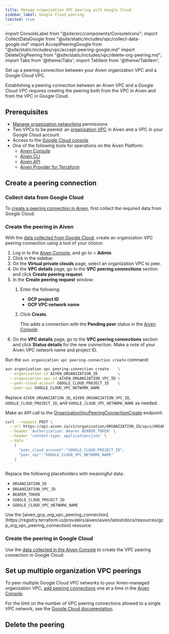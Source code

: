 ```yaml
---
title: Manage organization VPC peering with Google Cloud
sidebar_label: Google Cloud peering
limited: true
---
```


import ConsoleLabel from "@site/src/components/ConsoleIcons";
import CollectDataGoogle from "@site/static/includes/vpc/collect-data-google.md"
import AcceptPeeringGoogle from "@site/static/includes/vpc/accept-peering-google.md"
import DeleteOrgPeering from "@site/static/includes/vpc/delete-org-peering.md";
import Tabs from '@theme/Tabs';
import TabItem from '@theme/TabItem';

Set up a peering connection between your Aiven organization VPC and a Google Cloud VPC.

Establishing a peering connection between an Aiven VPC and a Google Cloud VPC requires
creating the peering both from the VPC in Aiven and from the VPC in Google Cloud.

## Prerequisites

- [Manage organization networking](/docs/platform/concepts/permissions#organization-permissions)
  permissions
- Two VPCs to be peered: an
  [organization VPC](/docs/platform/howto/manage-organization-vpc#create-an-organization-vpc)
  in Aiven and a VPC in your Google Cloud account
- Access to the [Google Cloud console](https://console.cloud.google.com/)
- One of the following tools for operations on the Aiven Platform:
  - [Aiven Console](https://console.aiven.io/)
  - [Aiven CLI](/docs/tools/cli)
  - [Aiven API](/docs/tools/api)
  - [Aiven Provider for Terraform](/docs/tools/terraform)

## Create a peering connection

### Collect data from Google Cloud

To
[create a peering connection in Aiven](/docs/platform/howto/manage-org-vpc-peering-google#create-the-peering-in-aiven),
first collect the required data from Google Cloud:

<CollectDataGoogle/>

### Create the peering in Aiven

With the
[data collected from Google Cloud](/docs/platform/howto/manage-org-vpc-peering-google#collect-data-from-google-cloud),
create an organization VPC peering connection using a tool of your choice:

<Tabs groupId="group1">
<TabItem value="console" label="Aiven Console" default>

1. Log in to the [Aiven Console](https://console.aiven.io/), and go to
   <ConsoleLabel name="userinformation"/> > **Admin**.
1. Click <ConsoleLabel name="vpcs"/> in the sidebar.
1. On the **Virtual private clouds** page, select an organization VPC to peer.
1. On the **VPC details** page, go to the **VPC peering connections** section and
   click **Create peering request**.
1. In the **Create peering request** window:
   1. Enter the following:
      - **GCP project ID**
      - **GCP VPC network name**
   1. Click **Create**.

      This adds a connection with the **Pending peer** status in the
      [Aiven Console](https://console.aiven.io/).
1. On the **VPC details** page, go to the **VPC peering connections** section and click
   **Status details** for the new connection. Make a note of your Aiven VPC network name
   and project ID.

</TabItem>
<TabItem value="cli" label="Aiven CLI">

Run the `avn organization vpc peering-connection create` command:

```bash
avn organization vpc peering-connection create    \
  --organization-id AIVEN_ORGANIZATION_ID         \
  --organization-vpc-id AIVEN_ORGANIZATION_VPC_ID \
  --peer-cloud-account GOOGLE_CLOUD_PROJECT_ID    \
  --peer-vpc GOOGLE_CLOUD_VPC_NETWORK_NAME
```

Replace `AIVEN_ORGANIZATION_ID`, `AIVEN_ORGANIZATION_VPC_ID`, `GOOGLE_CLOUD_PROJECT_ID`,
and `GOOGLE_CLOUD_VPC_NETWORK_NAME` as needed.

</TabItem>
<TabItem value="api" label="Aiven API">

Make an API call to the
[OrganizationVpcPeeringConnectionCreate](https://api.aiven.io/doc/#tag/Organization_Vpc/operation/OrganizationVpcPeeringConnectionCreate)
endpoint:

```bash
curl --request POST \
  --url https://api.aiven.io/v1/organization/ORGANIZATION_ID/vpcs/ORGANIZATION_VPC_ID/peering-connections \
  --header 'Authorization: Bearer BEARER_TOKEN' \
  --header 'content-type: application/json' \
  --data '
    {
      "peer_cloud_account":"GOOGLE_CLOUD_PROJECT_ID",
      "peer_vpc":"GOOGLE_CLOUD_VPC_NETWORK_NAME"
    }
  '
```

Replace the following placeholders with meaningful data:

- `ORGANIZATION_ID`
- `ORGANIZATION_VPC_ID`
- `BEARER_TOKEN`
- `GOOGLE_CLOUD_PROJECT_ID`
- `GOOGLE_CLOUD_VPC_NETWORK_NAME`

</TabItem>
<TabItem value="tf" label="Aiven Provider for Terraform">
Use the
[aiven_gcp_org_vpc_peering_connection](https://registry.terraform.io/providers/aiven/aiven/latest/docs/resources/gcp_org_vpc_peering_connection)
resource.
</TabItem>
</Tabs>

### Create the peering in Google Cloud

Use the
[data collected in the Aiven Console](/docs/platform/howto/manage-org-vpc-peering-google#create-the-peering-in-aiven)
to create the VPC peering connection in Google Cloud:

<AcceptPeeringGoogle/>

## Set up multiple organization VPC peerings

To peer multiple Google Cloud VPC networks to your Aiven-managed organization VPC,
[add peering connections](/docs/platform/howto/manage-org-vpc-peering-google#create-a-peering-connection)
one at a time in the [Aiven Console](https://console.aiven.io).

For the limit on the number of VPC peering connections allowed to a single VPC network,
see the [Google Cloud documentation](https://cloud.google.com/vpc/docs/quota).

## Delete the peering

<DeleteOrgPeering/>
